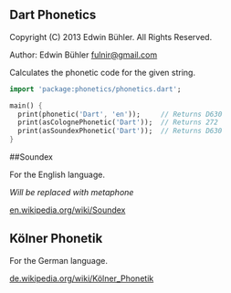 Dart Phonetics
---

Copyright (C) 2013 Edwin Bühler. All Rights Reserved.

Author: Edwin Bühler <fulnir@gmail.com>


Calculates the phonetic code for the given string.

```dart
import 'package:phonetics/phonetics.dart';

main() {
  print(phonetic('Dart', 'en'));     // Returns D630
  print(asColognePhonetic('Dart'));  // Returns 272
  print(asSoundexPhonetic('Dart'));  // Returns D630
}
```

##Soundex

For the English language.

*Will be replaced with metaphone*

[en.wikipedia.org/wiki/Soundex](http://en.wikipedia.org/wiki/Soundex)


## Kölner Phonetik

For the German language.

[de.wikipedia.org/wiki/Kölner_Phonetik](http://de.wikipedia.org/wiki/Kölner_Phonetik)


